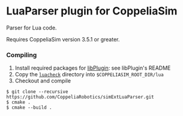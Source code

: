 # LuaParser plugin for CoppeliaSim

Parser for Lua code.

Requires CoppeliaSim version 3.5.1 or greater.

### Compiling

1. Install required packages for [libPlugin](https://github.com/CoppeliaRobotics/libPlugin): see libPlugin's README
2. Copy the [`luacheck`](https://github.com/mpeterv/luacheck/tree/master/src/luacheck) directory into `$COPPELIASIM_ROOT_DIR/lua`
3. Checkout and compile
```
$ git clone --recursive https://github.com/CoppeliaRobotics/simExtLuaParser.git
$ cmake .
$ cmake --build .
```

